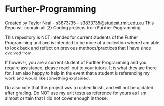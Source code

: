 # Further-Programming
Created by Taylor Neal - s3873735 - s3873735@student.rmit.edu.au 
This Repo will contain all (2) Coding projects from Further Programming

This repository is NOT intended for current students of the Futher Programming unit and is intended to be more of a collection where I am able to look back 
and reflect on previous methods/practices that I have since evolved from.

If however, you are a current student of Further Programming and you require assistance, please reach out to your tutors. It is what they are there for.
I am also happy to help in the event that a student is referencing my work and would like something explained. 

Do also note that this project was a rushed finish, and will not be updated after grading. Do NOT use my unit tests as reference for yours as I am almost certain that I
did not cover enough in those. 
